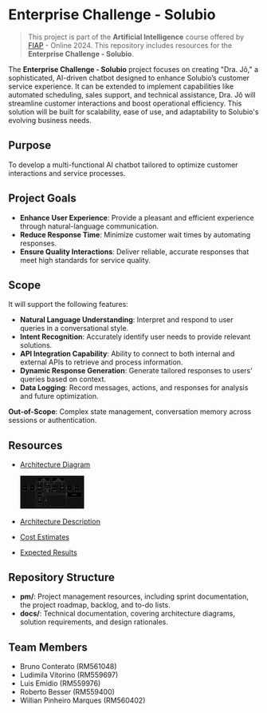 # Enterprise Challenge - Solubio

> This project is part of the **Artificial Intelligence** course offered by [FIAP](https://github.com/fiap) - Online 2024. This repository includes resources for the **Enterprise Challenge - Solubio**.

The **Enterprise Challenge - Solubio** project focuses on creating "Dra. Jô," a sophisticated, AI-driven chatbot designed to enhance Solubio’s customer service experience. It can be extended to implement capabilities like automated scheduling, sales support, and technical assistance, Dra. Jô will streamline customer interactions and boost operational efficiency. This solution will be built for scalability, ease of use, and adaptability to Solubio's evolving business needs.

## Purpose

To develop a multi-functional AI chatbot tailored to optimize customer interactions and service processes.

## Project Goals

- **Enhance User Experience**: Provide a pleasant and efficient experience through natural-language communication.
- **Reduce Response Time**: Minimize customer wait times by automating responses.
- **Ensure Quality Interactions**: Deliver reliable, accurate responses that meet high standards for service quality.

## Scope

It will support the following features:

- **Natural Language Understanding**: Interpret and respond to user queries in a conversational style.
- **Intent Recognition**: Accurately identify user needs to provide relevant solutions.
- **API Integration Capability**: Ability to connect to both internal and external APIs to retrieve and process information.
- **Dynamic Response Generation**: Generate tailored responses to users’ queries based on context.
- **Data Logging**: Record messages, actions, and responses for analysis and future optimization.

**Out-of-Scope**: Complex state management, conversation memory across sessions or authentication.

## Resources

- [Architecture Diagram](./docs/architecture-diagram.drawio)

    <a href="./docs/architecture-diagram.drawio.png"><img src="./docs/architecture-diagram.drawio.png" width="128" /></a>

- [Architecture Description](./docs/architecture-description.md)
- [Cost Estimates](./docs/cost-estimates.md)
- [Expected Results](./docs/expected-results.md)

## Repository Structure

- **pm/**: Project management resources, including sprint documentation, the project roadmap, backlog, and to-do lists.
- **docs/**: Technical documentation, covering architecture diagrams, solution requirements, and design rationales.

## Team Members
- Bruno Conterato (RM561048)
- Ludimila Vitorino (RM559697)
- Luis Emidio (RM559976)
- Roberto Besser (RM559400)
- Willian Pinheiro Marques (RM560402)
